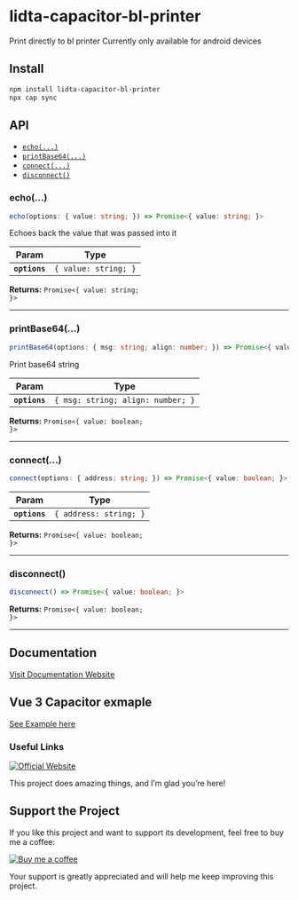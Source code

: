 # lidta-capacitor-bl-printer

Print directly to bl printer
Currently only available for android devices

## Install

```bash
npm install lidta-capacitor-bl-printer
npx cap sync
```

## API

<docgen-index>

* [`echo(...)`](#echo)
* [`printBase64(...)`](#printbase64)
* [`connect(...)`](#connect)
* [`disconnect()`](#disconnect)

</docgen-index>

<docgen-api>
<!--Update the source file JSDoc comments and rerun docgen to update the docs below-->

### echo(...)

```typescript
echo(options: { value: string; }) => Promise<{ value: string; }>
```

Echoes back the value that was passed into it

| Param         | Type                            |
| ------------- | ------------------------------- |
| **`options`** | <code>{ value: string; }</code> |

**Returns:** <code>Promise&lt;{ value: string; }&gt;</code>

--------------------


### printBase64(...)

```typescript
printBase64(options: { msg: string; align: number; }) => Promise<{ value: boolean; }>
```

Print base64 string

| Param         | Type                                         |
| ------------- | -------------------------------------------- |
| **`options`** | <code>{ msg: string; align: number; }</code> |

**Returns:** <code>Promise&lt;{ value: boolean; }&gt;</code>

--------------------


### connect(...)

```typescript
connect(options: { address: string; }) => Promise<{ value: boolean; }>
```

| Param         | Type                              |
| ------------- | --------------------------------- |
| **`options`** | <code>{ address: string; }</code> |

**Returns:** <code>Promise&lt;{ value: boolean; }&gt;</code>

--------------------


### disconnect()

```typescript
disconnect() => Promise<{ value: boolean; }>
```

**Returns:** <code>Promise&lt;{ value: boolean; }&gt;</code>

--------------------

## Documentation
[Visit Documentation Website](https://app.lidta.com/plugins/capacitor)

## Vue 3 Capacitor exmaple 
[See Example here](https://github.com/alfredkakuli/lidta-capacitor-bl-printer-example)


### Useful Links
[![Official Website](https://app.lidta.com/public/logo.png)](https://app.lidta.com)



This project does amazing things, and I’m glad you’re here!

## Support the Project

If you like this project and want to support its development, feel free to buy me a coffee:

[![Buy me a coffee](https://cdn.buymeacoffee.com/buttons/v2/default-yellow.png)](https://buymeacoffee.com/alfredkakuli)

Your support is greatly appreciated and will help me keep improving this project.

</docgen-api>
